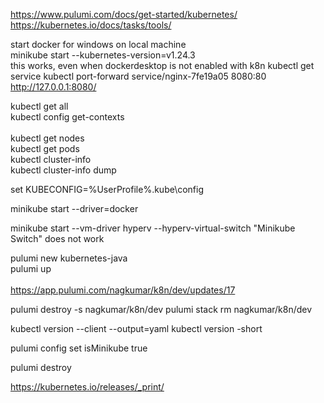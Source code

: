 https://www.pulumi.com/docs/get-started/kubernetes/
https://kubernetes.io/docs/tasks/tools/

start docker for windows on local machine</br>
minikube start --kubernetes-version=v1.24.3</br>  this works, even when dockerdesktop is not enabled with k8n
kubectl get service
kubectl port-forward service/nginx-7fe19a05 8080:80
http://127.0.0.1:8080/


kubectl get all</br>
kubectl config get-contexts</br>  
kubectl get nodes</br>
kubectl get pods</br>
kubectl cluster-info</br> 
kubectl cluster-info dump</br>

set KUBECONFIG=%UserProfile%\.kube\config</br>

minikube start --driver=docker</br>

minikube start --vm-driver hyperv --hyperv-virtual-switch "Minikube Switch" does not work</br>  

pulumi new kubernetes-java</br>
pulumi up</br>
</br>
https://app.pulumi.com/nagkumar/k8n/dev/updates/17</br>

pulumi destroy -s nagkumar/k8n/dev
pulumi stack rm nagkumar/k8n/dev

kubectl version --client --output=yaml
kubectl version -short

pulumi config set isMinikube true

pulumi destroy

https://kubernetes.io/releases/_print/